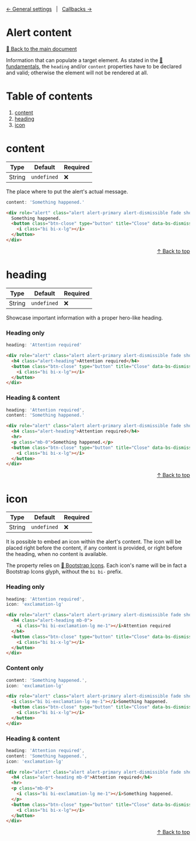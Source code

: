 [&#8592; General settings](SETTINGS.md) &nbsp; | &nbsp; [Callbacks &#8594;](CALLBACKS.md)

# Alert content

[:link: Back to the main document](../../../)

Information that can populate a target element. As stated in the [:link: fundamentals](../../../#fundamentals), the `heading` and/or `content` properties have to be declared and valid; otherwise the element will not be rendered at all.

# Table of contents

1. [content](#content)
2. [heading](#heading)
3. [icon](#icon)

# content

| Type   | Default     | Required |
| ------ | ----------- | -------- |
| String | `undefined` | :x:      |

The place where to put the alert's actual message.

```js
content: 'Something happened.'
```

```html
<div role="alert" class="alert alert-primary alert-dismissible fade show">
  Something happened.
  <button class="btn-close" type="button" title="Close" data-bs-dismiss="alert" aria-label="Close">
    <i class="bi bi-x-lg"></i>
  </button>
</div>
```

<div align="right"><a href="#alert-content">&#8593; Back to top</a></div>

# heading

| Type   | Default     | Required |
| ------ | ----------- | -------- |
| String | `undefined` | :x:      |

Showcase important information with a proper hero-like heading.

### Heading only

```js
heading: 'Attention required'
```

```html
<div role="alert" class="alert alert-primary alert-dismissible fade show">
  <h4 class="alert-heading">Attention required</h4>
  <button class="btn-close" type="button" title="Close" data-bs-dismiss="alert" aria-label="Close">
    <i class="bi bi-x-lg"></i>
  </button>
</div>
```

### Heading & content

```js
heading: 'Attention required',
content: 'Something happened.'
```

```html
<div role="alert" class="alert alert-primary alert-dismissible fade show">
  <h4 class="alert-heading">Attention required</h4>
  <hr>
  <p class="mb-0">Something happened.</p>
  <button class="btn-close" type="button" title="Close" data-bs-dismiss="alert" aria-label="Close">
    <i class="bi bi-x-lg"></i>
  </button>
</div>
```

<div align="right"><a href="#alert-content">&#8593; Back to top</a></div>

# icon

| Type   | Default     | Required |
| ------ | ----------- | -------- |
| String | `undefined` | :x:      |

It is possible to embed an icon within the alert's content. The icon will be placed right before the content, if any content is provided, or right before the heading, when no content is available.

The property relies on [:link: Bootstrap Icons](https://icons.getbootstrap.com/). Each icon's name will be in fact a Bootstrap Icons glyph, without the `bi bi-` prefix.

### Heading only

```js
heading: 'Attention required',
icon: 'exclamation-lg'
```

```html
<div role="alert" class="alert alert-primary alert-dismissible fade show">
  <h4 class="alert-heading mb-0">
    <i class="bi bi-exclamation-lg me-1"></i>Attention required
  </h4>
  <button class="btn-close" type="button" title="Close" data-bs-dismiss="alert" aria-label="Close">
    <i class="bi bi-x-lg"></i>
  </button>
</div>
```

### Content only

```js
content: 'Something happened.',
icon: 'exclamation-lg'
```

```html
<div role="alert" class="alert alert-primary alert-dismissible fade show">
  <i class="bi bi-exclamation-lg me-1"></i>Something happened.
  <button class="btn-close" type="button" title="Close" data-bs-dismiss="alert" aria-label="Close">
    <i class="bi bi-x-lg"></i>
  </button>
</div>
```

### Heading & content

```js
heading: 'Attention required',
content: 'Something happened.',
icon: 'exclamation-lg'
```

```html
<div role="alert" class="alert alert-primary alert-dismissible fade show">
  <h4 class="alert-heading mb-0">Attention required</h4>
  <hr>
  <p class="mb-0">
    <i class="bi bi-exclamation-lg me-1"></i>Something happened.
  </p>
  <button class="btn-close" type="button" title="Close" data-bs-dismiss="alert" aria-label="Close">
    <i class="bi bi-x-lg"></i>
  </button>
</div>
```

<div align="right"><a href="#alert-content">&#8593; Back to top</a></div>

